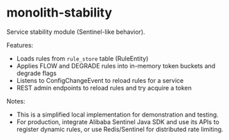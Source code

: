# monolith-stability

Service stability module (Sentinel-like behavior).

Features:
- Loads rules from `rule_store` table (RuleEntity)
- Applies FLOW and DEGRADE rules into in-memory token buckets and degrade flags
- Listens to ConfigChangeEvent to reload rules for a service
- REST admin endpoints to reload rules and try acquire a token

Notes:
- This is a simplified local implementation for demonstration and testing.
- For production, integrate Alibaba Sentinel Java SDK and use its APIs to register dynamic rules,
  or use Redis/Sentinel for distributed rate limiting.
